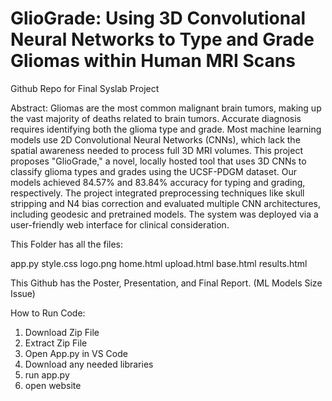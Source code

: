 # GlioGrade: Using 3D Convolutional Neural Networks to Type and Grade Gliomas within Human MRI Scans



Github Repo for Final Syslab Project

Abstract:
Gliomas are the most common malignant brain tumors, making up the vast majority of deaths related to brain tumors. Accurate diagnosis requires identifying both the glioma type and grade. Most machine learning models use 2D Convolutional Neural Networks (CNNs), which lack the spatial awareness needed to process full 3D MRI volumes. This project proposes "GlioGrade," a novel, locally hosted tool that uses 3D CNNs to classify glioma types and grades using the UCSF-PDGM dataset. Our models achieved 84.57% and 83.84% accuracy for typing and grading, respectively. The project integrated preprocessing techniques like skull stripping and N4 bias correction and evaluated multiple CNN architectures, including geodesic and pretrained models. The system was deployed via a user-friendly web interface for clinical consideration.


This Folder has all the files:

app.py
style.css
logo.png
home.html
upload.html
base.html
results.html


This Github has the Poster, Presentation, and Final Report. (ML Models Size Issue)

How to Run Code:

1. Download Zip File
2. Extract Zip File
3. Open App.py in VS Code
4. Download any needed libraries
5. run app.py
6. open website
